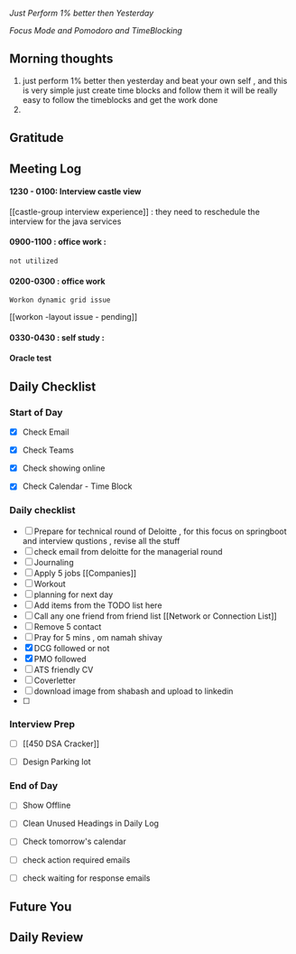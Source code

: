*Just Perform 1% better then Yesterday*
 
 *Focus Mode and Pomodoro and TimeBlocking* 
 
## Morning thoughts
1. just perform 1% better then yesterday and beat your own self , and this is very simple just create time blocks and follow them it will be really easy to follow the timeblocks and get the work done
2. 
## Gratitude

## Meeting Log

#### 1230 - 0100: Interview castle view 
[[castle-group interview experience]] : they need to reschedule the interview for the java services
#### 0900-1100 : office work :
	not utilized
#### 0200-0300 : office work
	Workon dynamic grid issue 

[[workon -layout issue - pending]]

#### 0330-0430 : self study :
#### Oracle test


## Daily Checklist 

### Start of Day

- [x] Check Email

- [x] Check Teams

- [x] Check showing online

- [x] Check Calendar - Time Block


### Daily checklist
- [ ] Prepare for technical round of Deloitte , for this focus on springboot and interview qustions , revise all the stuff
- [ ] check email from deloitte for the managerial round 
- [ ] Journaling
- [ ] Apply 5 jobs  [[Companies]]
- [ ] Workout
- [ ] planning for next day
- [ ] Add items from the TODO list here
- [ ] Call any one friend from friend list [[Network or Connection List]]
- [ ] Remove 5 contact
- [ ] Pray for 5 mins , om namah shivay
- [x] DCG followed or not 
- [x] PMO followed
- [ ] ATS friendly CV
- [ ] Coverletter 
- [ ] download image from shabash and upload to linkedin
- [ ] 
### Interview Prep
- [ ] [[450 DSA Cracker]]
- [ ] Design Parking lot


### End of Day

- [ ] Show Offline

- [ ] Clean Unused Headings in Daily Log

- [ ] Check tomorrow's calendar
- [ ] check action required emails
- [ ] check waiting for response emails



## Future You
## Daily Review  



